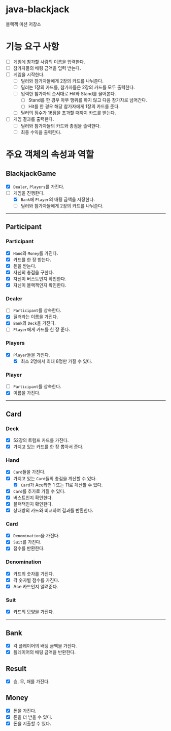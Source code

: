 # java-blackjack
블랙잭 미션 저장소

# 기능 요구 사항
- [ ] 게임에 참가할 사람의 이름을 입력한다.
- [ ] 참가자들의 배팅 금액을 입력 받는다.
- [ ] 게임을 시작한다.
  - [ ] 딜러와 참가자들에게 2장의 카드를 나눠준다.
  - [ ] 딜러는 1장의 카드를, 참가자들은 2장의 카드를 모두 출력한다.
  - [ ] 입력한 참가자의 순서대로 Hit와 Stand를 물어본다.
    - [ ] Stand를 한 경우 아무 행위를 하지 않고 다음 참가자로 넘어간다.
    - [ ] Hit를 한 경우 해당 참가자에게 1장의 카드를 준다.
  - [ ] 딜러의 점수가 16점을 초과할 때까지 카드를 받는다.
- [ ] 게임 결과를 출력한다.
  - [ ] 딜러와 참가자들의 카드와 총점을 출력한다.
  - [ ] 최종 수익을 출력한다.

# 주요 객체의 속성과 역할
## BlackjackGame
- [x] `Dealer`, `Players`를 가진다.
- [ ] 게임을 진행한다.
  - [x] `Bank`에 `Player`의 배팅 금액을 저장한다.
  - [ ] 딜러와 참가자들에게 2장의 카드를 나눠준다.

---

## Participant
### Participant
- [x] `Hand`와 `Money`를 가진다.
- [x] 카드를 한 장 받는다.
- [x] 돈을 받는다.
- [x] 자신의 총점을 구한다.
- [x] 자신이 버스트인지 확인한다.
- [x] 자신이 블랙잭인지 확인한다.

### Dealer
- [ ] `Participant`를 상속한다.
- [x] 딜러라는 이름을 가진다.
- [x] `Bank`와 `Deck`을 가진다.
- [ ] `Player`에게 카드를 한 장 준다. 

### Players
- [x] `Player`들을 가진다.
  - [x] 최소 2명에서 최대 8명만 가질 수 있다.

### Player
- [ ] `Participant`를 상속한다.
- [x] 이름을 가진다.

---
## Card
### Deck
- [x] 52장의 트럼프 카드를 가진다.
- [x] 가지고 있는 카드를 한 장 뽑아서 준다.

### Hand
- [x] `Card`들을 가진다.
- [x] 가지고 있는 `Card`들의 총점을 계산할 수 있다.
  - [x] `Card`가 Ace라면 1 또는 11로 계산할 수 있다.
- [x] `Card`를 추가로 가질 수 있다.
- [x] 버스트인지 확인한다.
- [x] 블랙잭인지 확인한다.
- [x] 상대방의 카드와 비교하여 결과를 반환한다.

### Card
- [x] `Denomination`을 가진다.
- [x] `Suit`를 가진다.
- [x] 점수를 반환한다.

### Denomination
- [x] 카드의 숫자를 가진다.
- [x] 각 숫자별 점수를 가진다.
- [x] Ace 카드인지 알려준다.

### Suit
- [x] 카드의 모양을 가진다.

---

## Bank
- [x] 각 플레이어의 배팅 금액을 가진다.
- [x] 플레이어의 배팅 금액을 반환한다.

## Result
- [x] 승, 무, 패를 가진다.

## Money
- [x] 돈을 가진다.
- [x] 돈을 더 받을 수 있다.
- [x] 돈을 지출할 수 있다.
